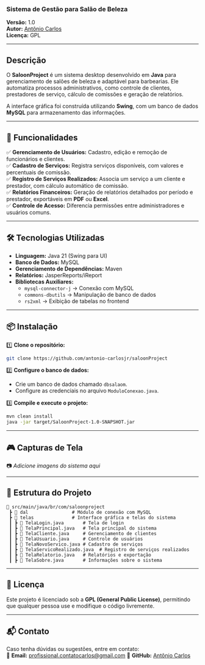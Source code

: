 ### **Sistema de Gestão para Salão de Beleza**

**Versão:** 1.0  
**Autor:** [Antônio Carlos](https://github.com/antonio-carlosjr)   
**Licença:** GPL  

---

## **Descrição**

O **SaloonProject** é um sistema desktop desenvolvido em **Java** para gerenciamento de salões de beleza e adaptável para barbearias. Ele automatiza processos administrativos, como controle de clientes, prestadores de serviço, cálculo de comissões e geração de relatórios.  

A interface gráfica foi construída utilizando **Swing**, com um banco de dados **MySQL** para armazenamento das informações.  

---

## 🚀 **Funcionalidades**

✅ **Gerenciamento de Usuários:** Cadastro, edição e remoção de funcionários e clientes.  
✅ **Cadastro de Serviços:** Registra serviços disponíveis, com valores e percentuais de comissão.  
✅ **Registro de Serviços Realizados:** Associa um serviço a um cliente e prestador, com cálculo automático de comissão.  
✅ **Relatórios Financeiros:** Geração de relatórios detalhados por período e prestador, exportáveis em **PDF** ou **Excel**.  
✅ **Controle de Acesso:** Diferencia permissões entre administradores e usuários comuns.  

---

## 🛠 **Tecnologias Utilizadas**

- **Linguagem:** Java 21 (Swing para UI)  
- **Banco de Dados:** MySQL  
- **Gerenciamento de Dependências:** Maven  
- **Relatórios:** JasperReports/iReport  
- **Bibliotecas Auxiliares:**  
  - `mysql-connector-j` → Conexão com MySQL  
  - `commons-dbutils` → Manipulação de banco de dados  
  - `rs2xml` → Exibição de tabelas no frontend  

---

## 📦 **Instalação**

1️⃣ **Clone o repositório:**  
```bash
git clone https://github.com/antonio-carlosjr/saloonProject
```

2️⃣ **Configure o banco de dados:**  
- Crie um banco de dados chamado `dbsalaom`.  
- Configure as credenciais no arquivo `ModuloConexao.java`.  

3️⃣ **Compile e execute o projeto:**  
```bash
mvn clean install
java -jar target/SaloonProject-1.0-SNAPSHOT.jar
```

---

## 🎮 **Capturas de Tela**
📷 *Adicione imagens do sistema aqui*  

---

## 📌 **Estrutura do Projeto**
```
📂 src/main/java/br/com/saloonproject
 ┣ 📂 dal                # Módulo de conexão com MySQL
 ┣ 📂 telas              # Interface gráfica e telas do sistema
 ┃ ┣ 📜 TelaLogin.java       # Tela de login
 ┃ ┣ 📜 TelaPrincipal.java   # Tela principal do sistema
 ┃ ┣ 📜 TelaCliente.java     # Gerenciamento de clientes
 ┃ ┣ 📜 TelaUsuario.java     # Controle de usuários
 ┃ ┣ 📜 TelaNovoServico.java # Cadastro de serviços
 ┃ ┣ 📜 TelaServicoRealizado.java  # Registro de serviços realizados
 ┃ ┣ 📜 TelaRelatorio.java   # Relatórios e exportação
 ┃ ┣ 📜 TelaSobre.java       # Informações sobre o sistema
``` 

---

## 📄 **Licença**
Este projeto é licenciado sob a **GPL (General Public License)**, permitindo que qualquer pessoa use e modifique o código livremente.  

---

## 📬 **Contato**
Caso tenha dúvidas ou sugestões, entre em contato:  
📧 **Email:** profissional.contatocarlos@gmail.com
📌 **GitHub:** [Antônio Carlos](https://github.com/antonio-carlosjr)  

